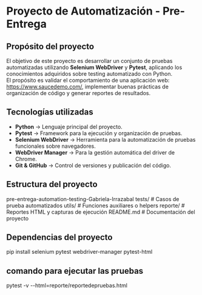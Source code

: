 # Proyecto de Automatización - Pre-Entrega

## Propósito del proyecto
El objetivo de este proyecto es desarrollar un conjunto de pruebas automatizadas utilizando **Selenium WebDriver** y **Pytest**, aplicando los conocimientos adquiridos sobre testing automatizado con Python.  
El propósito es validar el comportamiento de una aplicación web: https://www.saucedemo.com/, implementar buenas prácticas de organización de código y generar reportes de resultados.


## Tecnologías utilizadas
- **Python** → Lenguaje principal del proyecto.  
- **Pytest** → Framework para la ejecución y organización de pruebas.  
- **Selenium WebDriver** → Herramienta para la automatización de pruebas funcionales sobre navegadores.  
- **WebDriver Manager** → Para la gestión automática del driver de Chrome.  
- **Git & GitHub** → Control de versiones y publicación del código.

 ## Estructura del proyecto
 pre-entrega-automation-testing-Gabriela-Irrazabal
    tests/ # Casos de prueba automatizados
    utils/ # Funciones auxiliares o helpers
    reporte/ # Reportes HTML y capturas de ejecución
    README.md # Documentación del proyecto

## Dependencias del proyecto
pip install selenium pytest webdriver-manager pytest-html

## comando para ejecutar las pruebas
pytest -v --html=reporte/reportedepruebas.html